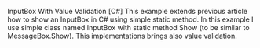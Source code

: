 InputBox With Value Validation [C#]
This example extends previous article how to show an InputBox in C# using simple static method. In this example I use simple class named InputBox with static method Show (to be similar to MessageBox.Show). This implementations brings also value validation.